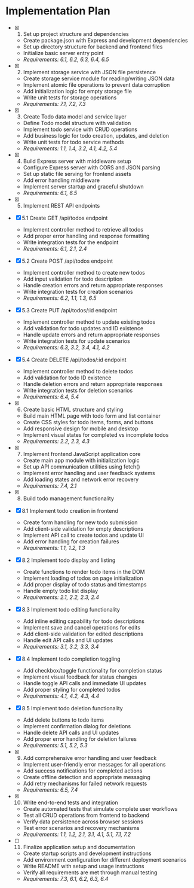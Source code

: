 # Implementation Plan

- [x] 1. Set up project structure and dependencies
  - Create package.json with Express and development dependencies
  - Set up directory structure for backend and frontend files
  - Initialize basic server entry point
  - _Requirements: 6.1, 6.2, 6.3, 6.4, 6.5_

- [x] 2. Implement storage service with JSON file persistence
  - Create storage service module for reading/writing JSON data
  - Implement atomic file operations to prevent data corruption
  - Add initialization logic for empty storage file
  - Write unit tests for storage operations
  - _Requirements: 7.1, 7.2, 7.3_

- [x] 3. Create Todo data model and service layer
  - Define Todo model structure with validation
  - Implement todo service with CRUD operations
  - Add business logic for todo creation, updates, and deletion
  - Write unit tests for todo service methods
  - _Requirements: 1.1, 1.4, 3.2, 4.1, 4.2, 5.4_

- [x] 4. Build Express server with middleware setup
  - Configure Express server with CORS and JSON parsing
  - Set up static file serving for frontend assets
  - Add error handling middleware
  - Implement server startup and graceful shutdown
  - _Requirements: 6.1, 6.5_

- [x] 5. Implement REST API endpoints
- [x] 5.1 Create GET /api/todos endpoint
  - Implement controller method to retrieve all todos
  - Add proper error handling and response formatting
  - Write integration tests for the endpoint
  - _Requirements: 6.1, 2.1, 2.4_

- [x] 5.2 Create POST /api/todos endpoint
  - Implement controller method to create new todos
  - Add input validation for todo description
  - Handle creation errors and return appropriate responses
  - Write integration tests for creation scenarios
  - _Requirements: 6.2, 1.1, 1.3, 6.5_

- [x] 5.3 Create PUT /api/todos/:id endpoint
  - Implement controller method to update existing todos
  - Add validation for todo updates and ID existence
  - Handle update errors and return appropriate responses
  - Write integration tests for update scenarios
  - _Requirements: 6.3, 3.2, 3.4, 4.1, 4.2_

- [x] 5.4 Create DELETE /api/todos/:id endpoint
  - Implement controller method to delete todos
  - Add validation for todo ID existence
  - Handle deletion errors and return appropriate responses
  - Write integration tests for deletion scenarios
  - _Requirements: 6.4, 5.4_

- [x] 6. Create basic HTML structure and styling
  - Build main HTML page with todo form and list container
  - Create CSS styles for todo items, forms, and buttons
  - Add responsive design for mobile and desktop
  - Implement visual states for completed vs incomplete todos
  - _Requirements: 2.2, 2.3, 4.3_

- [x] 7. Implement frontend JavaScript application core
  - Create main app module with initialization logic
  - Set up API communication utilities using fetch()
  - Implement error handling and user feedback systems
  - Add loading states and network error recovery
  - _Requirements: 7.4, 2.1_

- [x] 8. Build todo management functionality
- [x] 8.1 Implement todo creation in frontend
  - Create form handling for new todo submission
  - Add client-side validation for empty descriptions
  - Implement API call to create todos and update UI
  - Add error handling for creation failures
  - _Requirements: 1.1, 1.2, 1.3_

- [x] 8.2 Implement todo display and listing
  - Create functions to render todo items in the DOM
  - Implement loading of todos on page initialization
  - Add proper display of todo status and timestamps
  - Handle empty todo list display
  - _Requirements: 2.1, 2.2, 2.3, 2.4_

- [x] 8.3 Implement todo editing functionality
  - Add inline editing capability for todo descriptions
  - Implement save and cancel operations for edits
  - Add client-side validation for edited descriptions
  - Handle edit API calls and UI updates
  - _Requirements: 3.1, 3.2, 3.3, 3.4_

- [x] 8.4 Implement todo completion toggling
  - Add checkbox/toggle functionality for completion status
  - Implement visual feedback for status changes
  - Handle toggle API calls and immediate UI updates
  - Add proper styling for completed todos
  - _Requirements: 4.1, 4.2, 4.3, 4.4_

- [x] 8.5 Implement todo deletion functionality
  - Add delete buttons to todo items
  - Implement confirmation dialog for deletions
  - Handle delete API calls and UI updates
  - Add proper error handling for deletion failures
  - _Requirements: 5.1, 5.2, 5.3_

- [x] 9. Add comprehensive error handling and user feedback
  - Implement user-friendly error messages for all operations
  - Add success notifications for completed actions
  - Create offline detection and appropriate messaging
  - Add retry mechanisms for failed network requests
  - _Requirements: 6.5, 7.4_

- [x] 10. Write end-to-end tests and integration
  - Create automated tests that simulate complete user workflows
  - Test all CRUD operations from frontend to backend
  - Verify data persistence across browser sessions
  - Test error scenarios and recovery mechanisms
  - _Requirements: 1.1, 1.2, 2.1, 3.1, 4.1, 5.1, 7.1, 7.2_

- [ ] 11. Finalize application setup and documentation
  - Create startup scripts and development instructions
  - Add environment configuration for different deployment scenarios
  - Write README with setup and usage instructions
  - Verify all requirements are met through manual testing
  - _Requirements: 7.3, 6.1, 6.2, 6.3, 6.4_